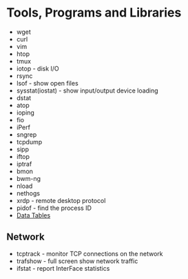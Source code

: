 # Tools, Programs and Libraries
* wget
* curl
* vim
* htop
* tmux
* iotop - disk I/O
* rsync
* lsof - show open files
* sysstat(iostat) - show input/output device loading
* dstat
* atop
* ioping
* fio
* iPerf
* sngrep
* tcpdump
* sipp
* iftop
* iptraf
* bmon
* bwm-ng
* nload
* nethogs
* xrdp - remote desktop protocol
* pidof - find the process ID
* [Data Tables](https://www.datatables.net)

## Network
* tcptrack - monitor TCP connections on the network
* trafshow - full screen show network traffic
* ifstat - report InterFace statistics
